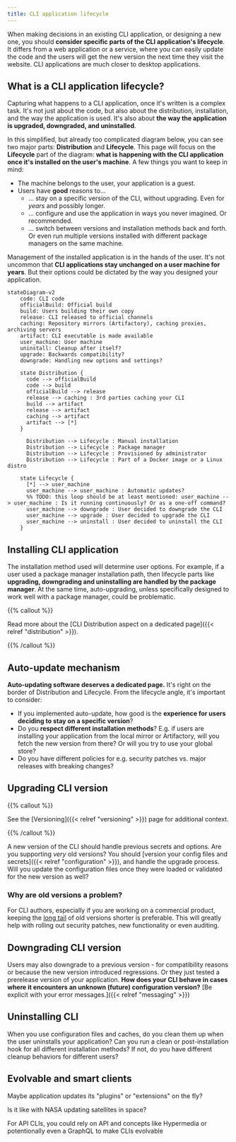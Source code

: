 ```yaml
---
title: CLI application lifecycle
---
```


When making decisions in an existing CLI application, or designing a new one, you should **consider specific parts of the CLI application's lifecycle**. It differs from a web application or a service, where you can easily update the code and the users will get the new version the next time they visit the website. CLI applications are much closer to desktop applications.

<!--more-->

## What is a CLI application lifecycle?

Capturing what happens to a CLI application, once it's written is a complex task. It's not just about the code, but also about the distribution, installation, and the way the application is used. It's also about **the way the application is upgraded, downgraded, and uninstalled**.

In this simplified, but already too complicated diagram below, you can see two major parts: **Distribution** and **Lifecycle**. This page will focus on the **Lifecycle** part of the diagram: **what is happening with the CLI application once it's installed on the user's machine**. A few things you want to keep in mind:

- The machine belongs to the user, your application is a guest.
- Users have **good** reasons to...
  - ... stay on a specific version of the CLI, without upgrading. Even for _years_ and possibly longer.
  - ... configure and use the application in ways you never imagined. Or recommended.
  - ... switch between versions and installation methods back and forth. Or even run multiple versions installed with different package managers on the same machine.

Management of the installed application is in the hands of the user. It's not uncommon that **CLI applications stay unchanged on a user machine for years**. But their options could be dictated by the way you designed your application.

```mermaid
stateDiagram-v2
    code: CLI code
    officialBuild: Official build
    build: Users building their own copy
    release: CLI released to official channels
    caching: Repository mirrors (Artifactory), caching proxies, archiving servers
    artifact: CLI executable is made available
    user_machine: User machine
    uninstall: Cleanup after itself?
    upgrade: Backwards compatibility?
    downgrade: Handling new options and settings?

    state Distribution {
      code --> officialBuild
      code --> build
      officialBuild --> release
      release --> caching : 3rd parties caching your CLI
      build --> artifact
      release --> artifact
      caching --> artifact
      artifact --> [*]
    }

      Distribution --> Lifecycle : Manual installation
      Distribution --> Lifecycle : Package manager
      Distribution --> Lifecycle : Provisioned by administrator
      Distribution --> Lifecycle : Part of a Docker image or a Linux distro

    state Lifecycle {
      [*] --> user_machine
      user_machine --> user_machine : Automatic updates?
      %% TODO: this loop should be at least mentioned: user_machine --> user_machine : Is it running continuously? Or as a one-off command?
      user_machine --> downgrade : User decided to downgrade the CLI
      user_machine --> upgrade : User decided to upgrade the CLI
      user_machine --> uninstall : User decided to uninstall the CLI
    }
```

## Installing CLI application

The installation method used will determine user options. For example, if a user used a package manager installation path, then lifecycle parts like **upgrading, downgrading and uninstalling are handled by the package manager**. At the same time, auto-upgrading, unless specifically designed to work well with a package manager, could be problematic.

{{% callout %}}

Read more about the [CLI Distribution aspect on a dedicated page]({{< relref "distribution" >}}).

{{% /callout %}}

## Auto-update mechanism

**Auto-updating software deserves a dedicated page.** It's right on the border of Distribution and Lifecycle. From the lifecycle angle, it's important to consider:

- If you implemented auto-update, how good is the **experience for users deciding to stay on a specific version**?
- Do you **respect different installation methods**? E.g. if users are installing your application from the local mirror or Artifactory, will you fetch the new version from there? Or will you try to use your global store?
- Do you have different policies for e.g. security patches vs. major releases with breaking changes?

## Upgrading CLI version

{{% callout %}}

See the [Versioning]({{< relref "versioning" >}}) page for additional context.

{{% /callout %}}

A new version of the CLI should handle previous secrets and options. Are you supporting _very_ old versions? You should [version your config files and secrets]({{< relref "configuration" >}}), and handle the upgrade process. Will you update the configuration files once they were loaded or validated for the new version as well?

### Why are old versions a problem?

For CLI authors, especially if you are working on a commercial product, keeping the [long tail](https://en.wikipedia.org/wiki/Long_tail) of old versions shorter is preferable. This will greatly help with rolling out security patches, new functionality or even auditing.

<!--
Users might not care too much. If the tool gets the job done, there isn't an incentive to upgrade.

Traditionally, this wasn't a big issue. As a user, you want to be reasonably recent for bug fixes, and compatibility patches.
In recent decade or so security -->

## Downgrading CLI version

Users may also downgrade to a previous version - for compatibility reasons or because the new version introduced regressions. Or they just tested a prerelease version of your application. **How does your CLI behave in cases where it encounters an unknown (future) configuration version?** [Be explicit with your error messages.]({{< relref "messaging" >}})

## Uninstalling CLI

When you use configuration files and caches, do you clean them up when the user uninstalls your application? Can you run a clean or post-installation hook for all different installation methods? If not, do you have different cleanup behaviors for different users?

## Evolvable and smart clients

Maybe application updates its "plugins" or "extensions" on the fly?

Is it like with NASA updating satellites in space?

For API CLIs, you could rely on API and concepts like Hypermedia or potentionally even a GraphQL to make CLIs evolvable
